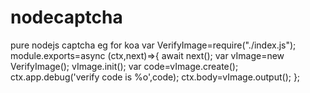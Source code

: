 # nodecaptcha
pure nodejs captcha
eg
for koa 
var VerifyImage=require("./index.js");
module.exports=async (ctx,next)=>{
    await next();
    var vImage=new VerifyImage();
    vImage.init();
    var code=vImage.create();
    ctx.app.debug('verify code is %o',code);
    ctx.body=vImage.output();
};
